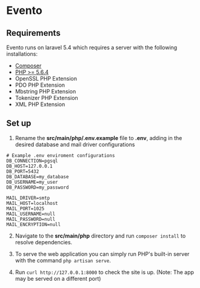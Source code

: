 # Evento

## Requirements 
Evento runs on laravel 5.4 which requires a server with the following installations:
- [Composer](https://getcomposer.org/)
- [PHP >= 5.6.4](http://php.net/)
- OpenSSL PHP Extension
- PDO PHP Extension
- Mbstring PHP Extension
- Tokenizer PHP Extension
- XML PHP Extension

## Set up
1. Rename the __src/main/php/.env.example__ file to __.env__, adding in the desired database and mail driver configurations

~~~~
# Example .env enviroment configurations
DB_CONNECTION=pgsql
DB_HOST=127.0.0.1
DB_PORT=5432
DB_DATABASE=my_database
DB_USERNAME=my_user
DB_PASSWORD=my_password

MAIL_DRIVER=smtp
MAIL_HOST=localhost
MAIL_PORT=1025
MAIL_USERNAME=null
MAIL_PASSWORD=null
MAIL_ENCRYPTION=null
~~~~

2. Navigate to the __src/main/php__ directory and run `composer install` to resolve dependencies.

3. To serve the web application you can simply run PHP's built-in server with the command `php artisan serve`.

4. Run `curl http://127.0.0.1:8000` to check the site is up. (Note: The app may be served on a different port)
